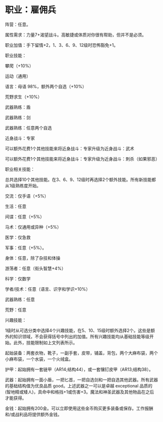 # 职业：雇佣兵

阵营：任意。

属性需求：力量7+渴望战斗。高敏捷或体质对你很有帮助，但并不是必须。

职业加值：手下留情+2，1、3、6、9、12级时恐怖豁免+1。

职业技能：

攀爬（+10%）

运动（通用）

语言：母语 98%，额外两个自选（+10%）

荒野求生（+10%）

武器熟练：盾

武器熟练：剑

武器熟练：任意两个自选

近身战斗：专家

可以额外花费1个其他技能来将近身战斗：专家升级为近身战斗：武术

可以额外花费1个其他技能来将近身战斗：专家升级为近身战斗：刺杀（如果邪恶）

职业相关技能：

总共选择10个其他技能。在3、6、9、12级时再选择2个额外技能。所有新技能都从1级熟练度开始。

交流：仅手语（+5%）

生活：任意

间谍：任意（+5%）

马术：仅通用或异种（+5%）

医学：仅急救

军事：任意（+5%）。

身体：任意，除了杂技和体操

游荡者：任意（街头智慧+4%）

科学：仅数学

学者/技术：任意（语言、识字和学识+10%）

武器熟练：任意

荒野：任意

兴趣技能：

1级时从可选分类中选择4个兴趣技能，在5、10、15级时额外选择2个。这些是额外的知识领域，不会获得括号中列出的加值。所有兴趣技能均从基础技能等级开始。此外，技能限制如上文列表所示。

起始装备：两套衣物，靴子，一副手套，皮带，铺盖，背包，两个大麻布袋，两个小麻布袋，一个水袋，一个火绒盒。

护甲：起始拥有一套链甲（AR14;结构44），或一套镶钉皮甲（AR13;结构38）。

武器：起始拥有一面小盾，一把匕首，一把自选剑和一把自选其他武器。所有武器的基础结构值为优良品质
good。上述武器之一可以是卓越 exceptional
品质的(智地精或矮人)，具命中和格挡+1或伤害+3。魔法和神圣武器及其他物品在之后才能获得。

金钱：起始拥有200金。可以立即使用这些金币购买更多装备或保存。工作报酬和/或战利品将提供额外金钱。
